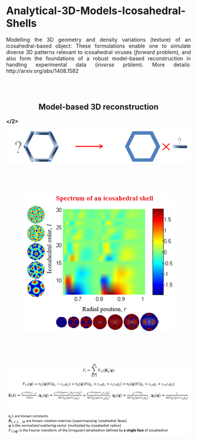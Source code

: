 # Analytical-3D-Models-Icosahedral-Shells
<p align="justify">
Modelling the 3D geometry and density variations (texture) of an icosahedral-based object: These formulations enable one to simulate diverse 3D patterns relevant to icosahedral viruses (<i>forward</i> problem), and also form the foundations of a robust model-based reconstruction in handling experimental data (<i>inverse</i> prblem). More details:
http://arxiv.org/abs/1408.1582
</p>
<br/>
<br/>

<b><h2 align="center">Model-based 3D reconstruction</h1></2>
<br/>
<p align="center">
<img src="./assets/modelBased.png"></img>
</p>
<br/>
<br/>

<br/>
<p align="center">
<img src="./assets/Spectrum.png"></img>
</p>
<br/>
<br/>

<br/>
<p align="center">
<img src="./assets/analyticalFT.png"></img>
</p>


